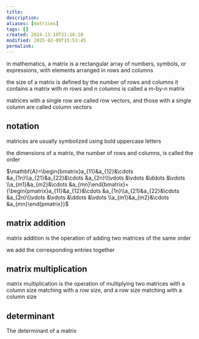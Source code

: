 ```yaml
---
title: 
description: 
aliases: [matrices]
tags: []
created: 2024-11-19T21:16:10
modified: 2025-02-09T15:53:45
permalink:
---
```


in mathematics, a matrix is a rectangular array of numbers, symbols, or expressions, with elements arranged in rows and columns

the size of a matrix is defined by the number of rows and columns it contains
a matrix with $m$ rows and $n$ columns is called a m-by-n matrix

matrices with a single row are called row vectors, and those with a single column are called column vectors

## notation

matrices are usually symbolized using bold uppercase letters

the dimensions of a matrix, the number of rows and columns, is called the order

$\mathbf{A}=\begin{bmatrix}a_{11}&a_{12}&\cdots &a_{1n}\\a_{21}&a_{22}&\cdots &a_{2n}\\\vdots &\vdots &\ddots &\vdots \\a_{m1}&a_{m2}&\cdots &a_{mn}\end{bmatrix}={\begin{pmatrix}a_{11}&a_{12}&\cdots &a_{1n}\\a_{21}&a_{22}&\cdots &a_{2n}\\\vdots &\vdots &\ddots &\vdots \\a_{m1}&a_{m2}&\cdots &a_{mn}\end{pmatrix}}$

## matrix addition

matrix addition is the operation of adding two matrices of the same order

we add the corresponding entries together

## matrix multiplication

matrix multiplication is the operation of multiplying two matrices with a column size matching with a row size, and a row size matching with a column size


## determinant

The determinant of a matrix 